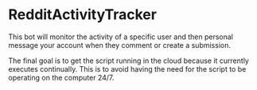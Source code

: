 RedditActivityTracker
=====================

This bot will monitor the activity of a specific user and then personal message your account when they comment or create a submission.

The final goal is to get the script running in the cloud because it currently executes continually. This is to avoid having the need for the script to be operating on the computer 24/7. 
